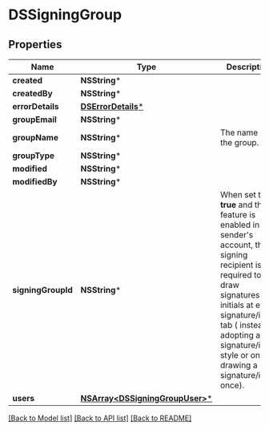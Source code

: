 # DSSigningGroup

## Properties
Name | Type | Description | Notes
------------ | ------------- | ------------- | -------------
**created** | **NSString*** |  | [optional] 
**createdBy** | **NSString*** |  | [optional] 
**errorDetails** | [**DSErrorDetails***](DSErrorDetails.md) |  | [optional] 
**groupEmail** | **NSString*** |  | [optional] 
**groupName** | **NSString*** | The name of the group. | [optional] 
**groupType** | **NSString*** |  | [optional] 
**modified** | **NSString*** |  | [optional] 
**modifiedBy** | **NSString*** |  | [optional] 
**signingGroupId** | **NSString*** | When set to **true** and the feature is enabled in the sender&#39;s account, the signing recipient is required to draw signatures and initials at each signature/initial tab ( instead of adopting a signature/initial style or only drawing a signature/initial once). | [optional] 
**users** | [**NSArray&lt;DSSigningGroupUser&gt;***](DSSigningGroupUser.md) |  | [optional] 

[[Back to Model list]](../README.md#documentation-for-models) [[Back to API list]](../README.md#documentation-for-api-endpoints) [[Back to README]](../README.md)



